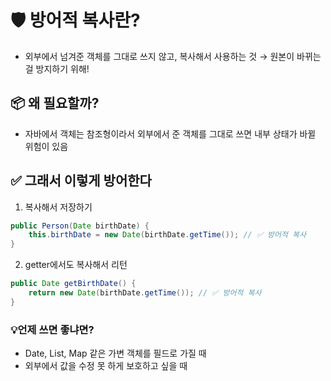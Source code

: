 # 🛡 방어적 복사란?
- 외부에서 넘겨준 객체를 그대로 쓰지 않고, 복사해서 사용하는 것 → 원본이 바뀌는 걸 방지하기 위해!

## 📦 왜 필요할까?
- 자바에서 객체는 참조형이라서 외부에서 준 객체를 그대로 쓰면 내부 상태가 바뀔 위험이 있음


## ✅ 그래서 이렇게 방어한다
1. 복사해서 저장하기
~~~ java
public Person(Date birthDate) {
    this.birthDate = new Date(birthDate.getTime()); // ✅ 방어적 복사
}
~~~

2. getter에서도 복사해서 리턴
~~~ java
public Date getBirthDate() {
    return new Date(birthDate.getTime()); // ✅ 방어적 복사
}
~~~

### 💡언제 쓰면 좋냐면?
- Date, List, Map 같은 가변 객체를 필드로 가질 때
- 외부에서 값을 수정 못 하게 보호하고 싶을 때


